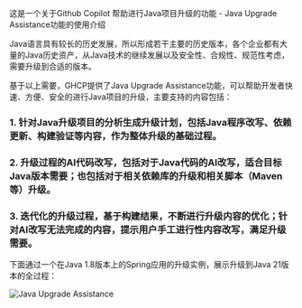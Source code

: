 这是一个关于Github Copilot 帮助进行Java项目升级的功能 - Java Upgrade Assistance功能的使用介绍

Java语言具有较长的历史发展，所以形成若干主要的历史版本，各个企业都有大量的Java历史资产，从Java技术的继续发展以及安全性、合规性、规范性考虑，需要升级到合适的版本。

基于以上需要，GHCP提供了Java Upgrade Assistance功能，可以帮助开发者快速、方便、安全的进行Java项目的升级，主要支持的内容包括：

### 1. 针对Java升级项目的分析生成升级计划，包括Java程序改写、依赖更新、构建验证等内容，作为整体升级的基础过程。

### 2. 升级过程的AI代码改写，包括对于Java代码的AI改写，适合目标Java版本需要；也包括对于相关依赖库的升级和相关脚本（Maven等）升级。

### 3. 迭代化的升级过程，基于构建结果，不断进行升级内容的优化；针对AI改写无法完成的内容，提示用户手工进行性内容改写，满足升级需要。

下面通过一个在Java 1.8版本上的Spring应用的升级实例，展示升级到Java 21版本的全过程：

![Java Upgrade Assistance](https://github.com/CopilotNext/GHCP_Demo/blob/main/javaUpgradeAssistance/resources/upgrade.gif)


